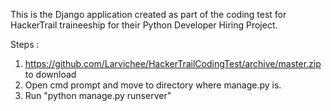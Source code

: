 This is the Django application created as part of the coding test for HackerTrail traineeship for their Python Developer Hiring Project.

Steps :
1) https://github.com/Larvichee/HackerTrailCodingTest/archive/master.zip to download
2) Open cmd prompt and move to directory where manage.py is.
3) Run "python manage.py runserver"
